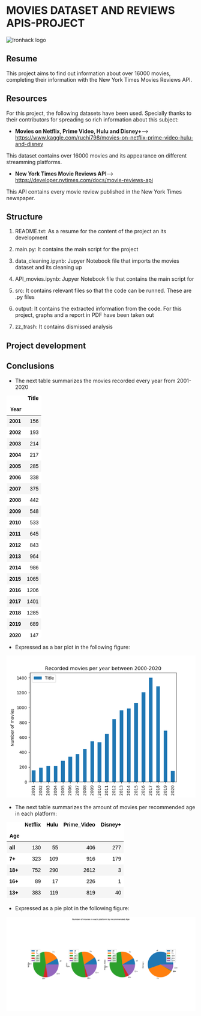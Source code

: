 # MOVIES DATASET AND REVIEWS APIS-PROJECT


![Ironhack logo](https://www.fundacionuniversia.net/wp-content/uploads/2017/09/ironhack_logo.jpg)

## Resume

This project aims to find out information about over 16000 movies, completing their information with the New York Times Movies Reviews API.


## Resources
For this project, the following datasets have been used. Specially thanks to their contributors for spreading so rich information about this subject:

* **Movies on Netflix, Prime Video, Hulu and Disney+**--> https://www.kaggle.com/ruchi798/movies-on-netflix-prime-video-hulu-and-disney 

This dataset contains over 16000 movies and its appearance on different streamming platforms.


* **New York Times Movie Reviews API**--> https://developer.nytimes.com/docs/movie-reviews-api

This API contains every movie review published in the New York Times newspaper.


## Structure

1) README.txt: As a resume for the content of the project an its development

2) main.py: It contains the main script for the project

3) data_cleaning.ipynb: Jupyer Notebook file that imports the movies dataset and its cleaning up

4) API_movies.ipynb: Jupyer Notebook file that contains the main script for 

6) src: It contains relevant files so that the code can be runned. These are .py files

7) output: It contains the extracted information from the code. For this project, graphs and a report in PDF have been taken out

8) zz_trash: It contains dismissed analysis

## Project development




## Conclusions


- The next table summarizes the movies recorded every year from 2001-2020

![movies_years](output/movies_years.png)




- Expressed as a bar plot in the following figure:


![years](output/years.png)





- The next table summarizes the amount of movies per recommended age in each platform:


![movies_age](output/movies_age.png)
  



- Expressed as a pie plot in the following figure:


![age](output/age.png)

   